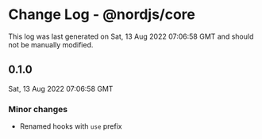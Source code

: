 # Change Log - @nordjs/core

This log was last generated on Sat, 13 Aug 2022 07:06:58 GMT and should not be manually modified.

## 0.1.0
Sat, 13 Aug 2022 07:06:58 GMT

### Minor changes

- Renamed hooks with `use` prefix

